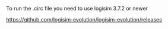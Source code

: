 To run the .circ file you need to use logisim 3.7.2 or newer

https://github.com/logisim-evolution/logisim-evolution/releases

